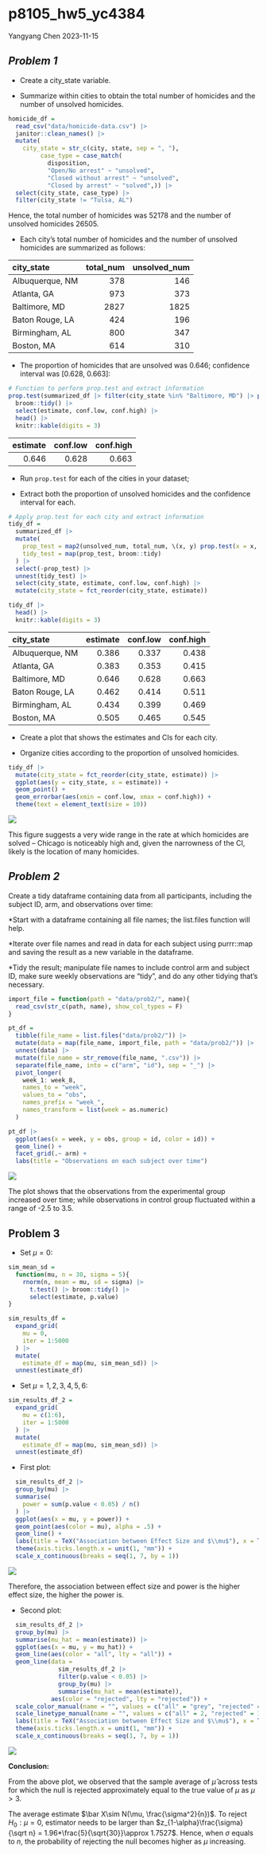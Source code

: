 p8105_hw5_yc4384
================
Yangyang Chen
2023-11-15

## *Problem 1*

- Create a city_state variable.

- Summarize within cities to obtain the total number of homicides and
  the number of unsolved homicides.

``` r
homicide_df = 
  read_csv("data/homicide-data.csv") |> 
  janitor::clean_names() |> 
  mutate(
    city_state = str_c(city, state, sep = ", "),
         case_type = case_match(
           disposition,
           "Open/No arrest" ~ "unsolved",
           "Closed without arrest" ~ "unsolved",
           "Closed by arrest" ~ "solved",)) |> 
  select(city_state, case_type) |> 
  filter(city_state != "Tulsa, AL") 
```

Hence, the total number of homicides was 52178 and the number of
unsolved homicides 26505.

- Each city’s total number of homicides and the number of unsolved
  homicides are summarized as follows:

| city_state      | total_num | unsolved_num |
|:----------------|----------:|-------------:|
| Albuquerque, NM |       378 |          146 |
| Atlanta, GA     |       973 |          373 |
| Baltimore, MD   |      2827 |         1825 |
| Baton Rouge, LA |       424 |          196 |
| Birmingham, AL  |       800 |          347 |
| Boston, MA      |       614 |          310 |

- The proportion of homicides that are unsolved was 0.646; confidence
  interval was \[0.628, 0.663\]:

``` r
# Function to perform prop.test and extract information
prop.test(summarized_df |> filter(city_state %in% "Baltimore, MD") |> pull(unsolved_num), summarized_df |> filter(city_state %in% "Baltimore, MD") |> pull(total_num)) |> 
  broom::tidy() |> 
  select(estimate, conf.low, conf.high) |> 
  head() |> 
  knitr::kable(digits = 3)
```

| estimate | conf.low | conf.high |
|---------:|---------:|----------:|
|    0.646 |    0.628 |     0.663 |

- Run `prop.test` for each of the cities in your dataset;

- Extract both the proportion of unsolved homicides and the confidence
  interval for each.

``` r
# Apply prop.test for each city and extract information
tidy_df = 
  summarized_df |> 
  mutate(
    prop_test = map2(unsolved_num, total_num, \(x, y) prop.test(x = x, n = y, conf.level=0.95)),
    tidy_test = map(prop_test, broom::tidy)
  ) |> 
  select(-prop_test) |> 
  unnest(tidy_test) |> 
  select(city_state, estimate, conf.low, conf.high) |> 
  mutate(city_state = fct_reorder(city_state, estimate))

tidy_df |> 
  head() |> 
  knitr::kable(digits = 3)
```

| city_state      | estimate | conf.low | conf.high |
|:----------------|---------:|---------:|----------:|
| Albuquerque, NM |    0.386 |    0.337 |     0.438 |
| Atlanta, GA     |    0.383 |    0.353 |     0.415 |
| Baltimore, MD   |    0.646 |    0.628 |     0.663 |
| Baton Rouge, LA |    0.462 |    0.414 |     0.511 |
| Birmingham, AL  |    0.434 |    0.399 |     0.469 |
| Boston, MA      |    0.505 |    0.465 |     0.545 |

- Create a plot that shows the estimates and CIs for each city.

- Organize cities according to the proportion of unsolved homicides.

``` r
tidy_df |> 
  mutate(city_state = fct_reorder(city_state, estimate)) |> 
  ggplot(aes(y = city_state, x = estimate)) +
  geom_point() + 
  geom_errorbar(aes(xmin = conf.low, xmax = conf.high)) + 
  theme(text = element_text(size = 10))
```

![](p8105_hw5_yc4384_files/figure-gfm/plotting-1.png)<!-- -->

This figure suggests a very wide range in the rate at which homicides
are solved – Chicago is noticeably high and, given the narrowness of the
CI, likely is the location of many homicides.

## *Problem 2*

Create a tidy dataframe containing data from all participants, including
the subject ID, arm, and observations over time:

\*Start with a dataframe containing all file names; the list.files
function will help.

\*Iterate over file names and read in data for each subject using
purrr::map and saving the result as a new variable in the dataframe.

\*Tidy the result; manipulate file names to include control arm and
subject ID, make sure weekly observations are “tidy”, and do any other
tidying that’s necessary.

``` r
import_file = function(path = "data/prob2/", name){
  read_csv(str_c(path, name), show_col_types = F)
}

pt_df = 
  tibble(file_name = list.files("data/prob2/")) |> 
  mutate(data = map(file_name, import_file, path = "data/prob2/")) |> 
  unnest(data) |> 
  mutate(file_name = str_remove(file_name, ".csv")) |> 
  separate(file_name, into = c("arm", "id"), sep = "_") |> 
  pivot_longer(
    week_1: week_8,
    names_to = "week",
    values_to = "obs",
    names_prefix = "week_",
    names_transform = list(week = as.numeric)
  )

pt_df |> 
  ggplot(aes(x = week, y = obs, group = id, color = id)) +
  geom_line() +
  facet_grid(.~ arm) +
  labs(title = "Observations on each subject over time")
```

![](p8105_hw5_yc4384_files/figure-gfm/unnamed-chunk-1-1.png)<!-- -->

The plot shows that the observations from the experimental group
increased over time; while observations in control group fluctuated
within a range of -2.5 to 3.5.

## Problem 3

- Set $\mu = 0$:

``` r
sim_mean_sd = 
  function(mu, n = 30, sigma = 5){
    rnorm(n, mean = mu, sd = sigma) |> 
      t.test() |> broom::tidy() |> 
      select(estimate, p.value)
}
```

``` r
sim_results_df = 
  expand_grid(
    mu = 0,
    iter = 1:5000
  ) |> 
  mutate(
    estimate_df = map(mu, sim_mean_sd)) |> 
  unnest(estimate_df)
```

- Set $\mu = {1,2,3,4,5,6}$:

``` r
sim_results_df_2 = 
  expand_grid(
    mu = c(1:6),
    iter = 1:5000
  ) |> 
  mutate(
    estimate_df = map(mu, sim_mean_sd)) |> 
  unnest(estimate_df)
```

- First plot:

``` r
  sim_results_df_2 |> 
  group_by(mu) |> 
  summarise(
    power = sum(p.value < 0.05) / n()
  ) |> 
  ggplot(aes(x = mu, y = power)) +
  geom_point(aes(color = mu), alpha = .5) +
  geom_line() +
  labs(title = TeX("Association between Effect Size and $\\mu$"), x = TeX("$\\mu$"),  y = TeX("Average Estimate of $\\hat{\\mu}$")) +
  theme(axis.ticks.length.x = unit(1, "mm")) +
  scale_x_continuous(breaks = seq(1, 7, by = 1))
```

![](p8105_hw5_yc4384_files/figure-gfm/unnamed-chunk-5-1.png)<!-- -->

Therefore, the association between effect size and power is the higher
effect size, the higher the power is.

- Second plot:

``` r
  sim_results_df_2 |> 
  group_by(mu) |> 
  summarise(mu_hat = mean(estimate)) |> 
  ggplot(aes(x = mu, y = mu_hat)) +
  geom_line(aes(color = "all", lty = "all")) +
  geom_line(data = 
              sim_results_df_2 |>
              filter(p.value < 0.05) |> 
              group_by(mu) |> 
              summarise(mu_hat = mean(estimate)),
            aes(color = "rejected", lty = "rejected")) +
  scale_color_manual(name = "", values = c("all" = "grey", "rejected" = "red")) +
  scale_linetype_manual(name = "", values = c("all" = 2, "rejected" = 1)) +
  labs(title = TeX("Association between Effect Size and $\\mu$"), x = TeX("$\\mu$"), y = TeX("Average Estimate of $\\hat{\\mu}$" )) +
  theme(axis.ticks.length.x = unit(1, "mm")) +
  scale_x_continuous(breaks = seq(1, 7, by = 1))
```

![](p8105_hw5_yc4384_files/figure-gfm/unnamed-chunk-6-1.png)<!-- -->

**Conclusion:**

From the above plot, we observed that the sample average of $\hat\mu$
across tests for which the null is rejected approximately equal to the
true value of $\mu$ as $\mu>3$.

The average estimate $\bar X\sim N(\mu, \frac{\sigma^2}{n})$. To reject
$H_0: \mu = 0$, estimator needs to be larger than
$z_{1-\alpha}\frac{\sigma}{\sqrt n} = 1.96*\frac{5}{\sqrt{30}}\approx 1.7527$.
Hence, when $\sigma$ equals to $n$, the probability of rejecting the
null becomes higher as $\mu$ increasing.

